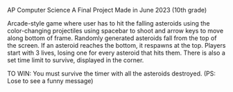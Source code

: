 AP Computer Science A Final Project
Made in June 2023 (10th grade)

Arcade-style game where user has to hit the falling asteroids using the color-changing projectiles using spacebar to shoot and arrow keys to move along bottom of frame. 
Randomly generated asteroids fall from the top of the screen. If an asteroid reaches the bottom, it respawns at the top.
Players start with 3 lives, losing one for every asteroid that hits them. There is also a set time limit to survive, displayed in the corner.

TO WIN: You must survive the timer with all the asteroids destroyed.
(PS: Lose to see a funny message)
